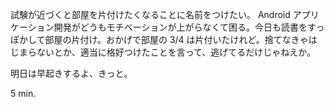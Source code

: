 試験が近づくと部屋を片付けたくなることに名前をつけたい。 Android アプリケーション開発がどうもモチベーションが上がらなくて困る。今日も読書をすっぽかして部屋の片付け。おかげで部屋の 3/4 は片付いたけれど。捨てなきゃはじまらないとか、適当に格好つけたことを言って、逃げてるだけじゃねえか。

明日は早起きするよ、きっと。

5 min.
